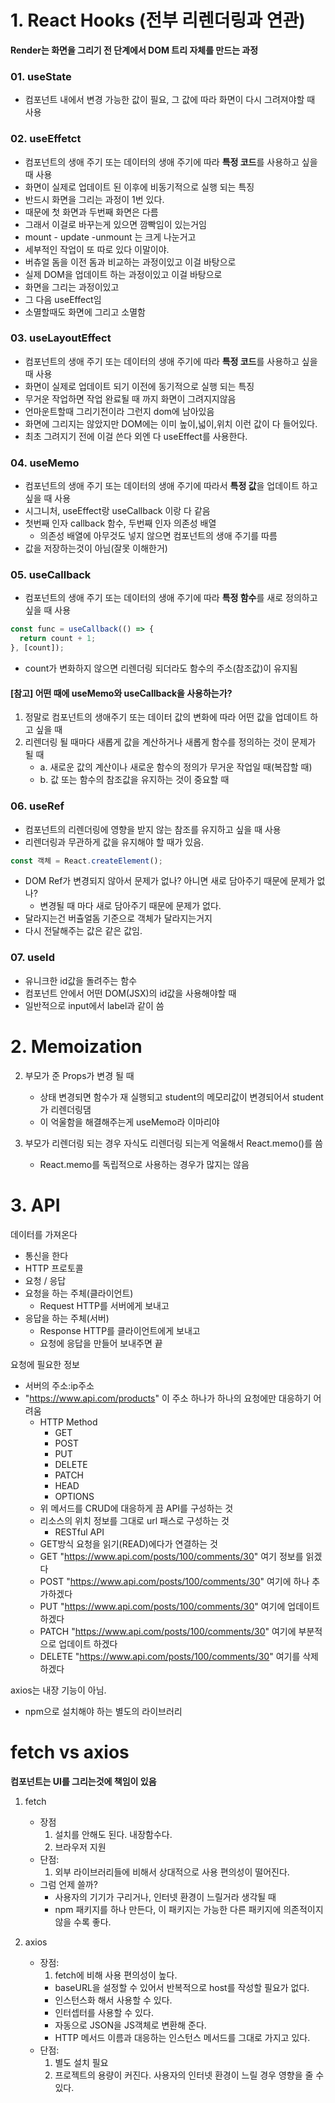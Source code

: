 # 1. React Hooks (전부 리렌더링과 연관)

**Render는 화면을 그리기 전 단계에서 DOM 트리 자체를 만드는 과정**

### 01. useState

- 컴포넌트 내에서 변경 가능한 값이 필요, 그 값에 따라 화면이 다시 그려져야할 때 사용

### 02. useEffetct

- 컴포넌트의 생애 주기 또는 데이터의 생애 주기에 따라 **특정 코드**를 사용하고 싶을 때 사용
- 화면이 실제로 업데이트 된 이후에 비동기적으로 실행 되는 특징
  <br/>
- 반드시 화면을 그리는 과정이 1번 있다.
- 때문에 첫 화면과 두번째 화면은 다름
- 그래서 이걸로 바꾸는게 있으면 깜빡임이 있는거임
  <br/>
- mount - update -unmount 는 크게 나눈거고
- 세부적인 작업이 또 따로 있다 이말이야.
- 버츄얼 돔을 이전 돔과 비교하는 과정이있고 이걸 바탕으로
- 실제 DOM을 업데이트 하는 과정이있고 이걸 바탕으로
- 화면을 그리는 과정이있고
- 그 다음 useEffect임
- 소멸할때도 화면에 그리고 소멸함

### 03. useLayoutEffect

- 컴포넌트의 생애 주기 또는 데이터의 생애 주기에 따라 **특정 코드**를 사용하고 싶을 때 사용
- 화면이 실제로 업데이트 되기 이전에 동기적으로 실행 되는 특징
- 무거운 작업하면 작업 완료될 때 까지 화면이 그려지지않음
  <br/>
- 언마운트할때 그리기전이라 그런지 dom에 남아있음
  <br/>
- 화면에 그리지는 않았지만 DOM에는 이미 높이,넓이,위치 이런 값이 다 들어있다.
- 최초 그려지기 전에 이걸 쓴다 외엔 다 useEffect를 사용한다.

### 04. useMemo

- 컴포넌트의 생애 주기 또는 데이터의 생애 주기에 따라서 **특정 값**을 업데이트 하고 싶을 때 사용
- 시그니처, useEffect랑 useCallback 이랑 다 같음
- 첫번째 인자 callback 함수, 두번째 인자 의존성 배열
  - 의존성 배열에 아무것도 넣지 않으면 컴포넌트의 생애 주기를 따름
- 값을 저장하는것이 아님(잘못 이해한거)

### 05. useCallback

- 컴포넌트의 생애 주기 또는 데이터의 생애 주기에 따라 **특정 함수**를 새로 정의하고 싶을 때 사용

```javascript
const func = useCallback(() => {
  return count + 1;
}, [count]);
```

- count가 변화하지 않으면 리렌더링 되더라도 함수의 주소(참조값)이 유지됨

#### [참고] 어떤 때에 useMemo와 useCallback을 사용하는가?

1.  정말로 컴포넌트의 생애주기 또는 데이터 값의 변화에 따라 어떤 값을 업데이트 하고 싶을 때
2.  리렌더링 될 때마다 새롭게 값을 계산하거나 새롭게 함수를 정의하는 것이 문제가 될 때
    - a. 새로운 값의 계산이나 새로운 함수의 정의가 무거운 작업일 때(복잡할 때)
    - b. 값 또는 함수의 참조값을 유지하는 것이 중요할 때

### 06. useRef

- 컴포넌트의 리렌더링에 영향을 받지 않는 참조를 유지하고 싶을 때 사용
- 리렌더링과 무관하게 값을 유지해야 할 때가 있음.

```javascript
const 객체 = React.createElement();
```

- DOM Ref가 변경되지 않아서 문제가 없나? 아니면 새로 담아주기 때문에 문제가 없나?
  - 변경될 때 마다 새로 담아주기 때문에 문제가 없다.
- 달라지는건 버츌얼돔 기준으로 객체가 달라지는거지
- 다시 전달해주는 값은 같은 값임.

### 07. useId

- 유니크한 id값을 돌려주는 함수
- 컴포넌트 안에서 어떤 DOM(JSX)의 id값을 사용해야할 때
- 일반적으로 input에서 label과 같이 씀

# 2. Memoization

2. 부모가 준 Props가 변경 될 때

   - 상태 변경되면 함수가 재 실행되고 student의 메모리값이 변경되어서 student가 리렌더링댐
   - 이 억울함을 해결해주는게 useMemo라 이마리야

3. 부모가 리렌더링 되는 경우 자식도 리렌더링 되는게 억울해서 React.memo()를 씀
   - React.memo를 독립적으로 사용하는 경우가 많지는 않음

# 3. API

데이터를 가져온다

- 통신을 한다
- HTTP 프로토콜
- 요청 / 응답
- 요청을 하는 주체(클라이언트)
  - Request HTTP를 서버에게 보내고
- 응답을 하는 주체(서버)
  - Response HTTP를 클라이언트에게 보내고
  - 요청에 응답을 만들어 보내주면 끝

요청에 필요한 정보

- 서버의 주소:ip주소
- "https://www.api.com/products"
  이 주소 하나가 하나의 요청에만 대응하기 어려움
  - HTTP Method
    - GET
    - POST
    - PUT
    - DELETE
    - PATCH
    - HEAD
    - OPTIONS
  - 위 메서드를 CRUD에 대응하게 끔 API를 구성하는 것
  - 리소스의 위치 정보를 그대로 url 패스로 구성하는 것
    - RESTful API
  - GET방식 요청을 읽기(READ)에다가 연결하는 것
  - GET "https://www.api.com/posts/100/comments/30" 여기 정보를 읽겠다
  - POST "https://www.api.com/posts/100/comments/30" 여기에 하나 추가하겠다
  - PUT "https://www.api.com/posts/100/comments/30" 여기에 업데이트 하겠다
  - PATCH "https://www.api.com/posts/100/comments/30" 여기에 부분적으로 업데이트 하겠다
  - DELETE "https://www.api.com/posts/100/comments/30" 여기를 삭제하겠다

axios는 내장 기능이 아님.

- npm으로 설치해야 하는 별도의 라이브러리

# fetch vs axios

**컴포넌트는 UI를 그리는것에 책임이 있음**

1. fetch

   - 장점
     1. 설치를 안해도 된다. 내장함수다.
     2. 브라우저 지원
   - 단점:
     1. 외부 라이브러리들에 비해서 상대적으로 사용 편의성이 떨어진다.
   - 그럼 언제 쓸까?
     - 사용자의 기기가 구리거나, 인터넷 환경이 느릴거라 생각될 때
     - npm 패키지를 하나 만든다, 이 패키지는 가능한 다른 패키지에 의존적이지 않을 수록 좋다.

2. axios
   - 장점:
     1. fetch에 비해 사용 편의성이 높다.
     - baseURL을 설정할 수 있어서 반복적으로 host를 작성할 필요가 없다.
     - 인스턴스화 해서 사용할 수 있다.
     - 인터셉터를 사용할 수 있다.
     - 자동으로 JSON을 JS객체로 변환해 준다.
     - HTTP 메서드 이름과 대응하는 인스턴스 메서드를 그대로 가지고 있다.
   - 단점:
     1. 별도 설치 필요
     2. 프로젝트의 용량이 커진다. 사용자의 인터넷 환경이 느릴 경우 영향을 줄 수 있다.
